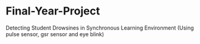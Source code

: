 # Final-Year-Project
Detecting Student Drowsines in Synchronous Learning Environment (Using pulse sensor, gsr sensor and eye blink)

